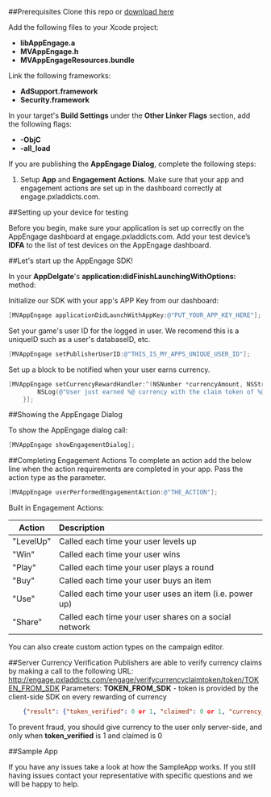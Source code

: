 ##Prerequisites
Clone this repo or [download here](https://github.com/midversestudios/AppEngage/archive/master.zip)

Add the following files to your Xcode project:
+ **libAppEngage.a** 
+ **MVAppEngage.h**
+ **MVAppEngageResources.bundle**


Link the following frameworks:
+ **AdSupport.framework**  
+ **Security.framework**
 


In your target's **Build Settings** under the **Other Linker Flags** section, add the following flags:
+ **-ObjC**
+ **-all_load**
 
If you are publishing the **AppEngage Dialog**, complete the following steps:

1.	Setup **App** and **Engagement Actions**.  Make sure that your app and engagement actions are set up in the dashboard correctly at engage.pxladdicts.com.

##Setting up your device for testing 

Before you begin, make sure your application is set up correctly on the AppEngage dashboard at engage.pxladdicts.com. Add your test device’s **IDFA** to the list of test devices on the AppEngage dashboard. 


##Let's start up the AppEngage SDK!


In your **AppDelgate**'s **application:didFinishLaunchingWithOptions:** method:

Initialize our SDK with your app's APP Key from our dashboard: 
```objective-c
[MVAppEngage applicationDidLaunchWithAppKey:@"PUT_YOUR_APP_KEY_HERE"];
```

Set your game's user ID for the logged in user.  We recomend this is a uniqueID such as a user's databaseID, etc.
```objective-c
[MVAppEngage setPublisherUserID:@"THIS_IS_MY_APPS_UNIQUE_USER_ID"];
```

Set up a block to be notified when your user earns currency.
```objective-c
[MVAppEngage setCurrencyRewardHandler:^(NSNumber *currencyAmount, NSString *currencyClaimToken){
        NSLog(@"User just earned %@ currency with the claim token of %@", currencyAmount, currencyClaimToken);
    }];
```

##Showing the AppEngage Dialog

To show the AppEngage dialog call:
```objective-c
[MVAppEngage showEngagementDialog];
```

##Completing Engagement Actions
To complete an action add the below line when the action requirements are completed in your app. Pass the action type as the parameter.

```objective-c
[MVAppEngage userPerformedEngagementAction:@"THE_ACTION"];
```
	
Built in Engagement Actions:

| Action        | Description   |
| ------------- |:------------- |
| "LevelUp"     | Called each time your user levels up |
| "Win"      | Called each time your user wins      |
| "Play" |  Called each time your user plays a round      |
| "Buy" | Called each time your user buys an item      |
| "Use" | Called each time your user uses an item (i.e. power up)     |
| "Share" | Called each time your user shares on a social network     |

You can also create custom action types on the campaign editor.


##Server Currency Verification
Publishers are able to verify currency claims by making a call to the following URL:
	http://engage.pxladdicts.com/engage/verifycurrencyclaimtoken/token/TOKEN_FROM_SDK
	Parameters:
	**TOKEN_FROM_SDK** - token is provided by the client-side SDK on every rewarding of currency

```json
	{"result": {"token_verified": 0 or 1, "claimed": 0 or 1, "currency_amount":0 or more}}
```

To prevent fraud, you should give currency to the user only server-side, and only when **token_verified** is 1 and claimed is 0

##Sample App

If you have any issues take a look at how the SampleApp works. If you still having issues contact your representative with specific questions and we will be happy to help.
